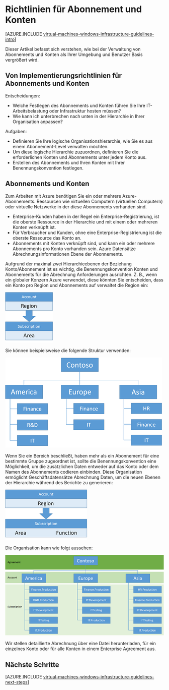 <properties
    pageTitle="Abonnement und Konten Richtlinien | Microsoft Azure"
    description="Informationen Sie zu den wichtigsten Entwurf und Implementierung von Richtlinien für Abonnements und Azure-Konten."
    documentationCenter=""
    services="virtual-machines-windows"
    authors="iainfoulds"
    manager="timlt"
    editor=""
    tags="azure-resource-manager"/>

<tags
    ms.service="virtual-machines-windows"
    ms.workload="infrastructure-services"
    ms.tgt_pltfrm="vm-windows"
    ms.devlang="na"
    ms.topic="article"
    ms.date="09/08/2016"
    ms.author="iainfou"/>

# <a name="subscription-and-accounts-guidelines"></a>Richtlinien für Abonnement und Konten

[AZURE.INCLUDE [virtual-machines-windows-infrastructure-guidelines-intro](../../includes/virtual-machines-windows-infrastructure-guidelines-intro.md)] 

Dieser Artikel befasst sich verstehen, wie bei der Verwaltung von Abonnements und Konten als Ihrer Umgebung und Benutzer Basis vergrößert wird.


## <a name="implementation-guidelines-for-subscriptions-and-accounts"></a>Von Implementierungsrichtlinien für Abonnements und Konten

Entscheidungen:

- Welche Festlegen des Abonnements und Konten führen Sie Ihre IT-Arbeitsbelastung oder Infrastruktur hosten müssen?
- Wie kann ich unterbrechen nach unten in der Hierarchie in Ihrer Organisation anpassen?

Aufgaben:

- Definieren Sie Ihre logische Organisationshierarchie, wie Sie es aus einem Abonnement-Level verwalten möchten.
- Um diese logische Hierarchie zuzuordnen, definieren Sie die erforderlichen Konten und Abonnements unter jedem Konto aus.
- Erstellen des Abonnements und Ihren Konten mit Ihrer Benennungskonvention festlegen.


## <a name="subscriptions-and-accounts"></a>Abonnements und Konten

Zum Arbeiten mit Azure benötigen Sie ein oder mehrere Azure-Abonnements. Ressourcen wie virtuellen Computern (virtuellen Computern) oder virtuelle Netzwerke in der diese Abonnements vorhanden sind.

- Enterprise-Kunden haben in der Regel ein Enterprise-Registrierung, ist die oberste Ressource in der Hierarchie und mit einem oder mehreren Konten verknüpft ist.
- Für Verbraucher und Kunden, ohne eine Enterprise-Registrierung ist die oberste Ressource das Konto an.
- Abonnements mit Konten verknüpft sind, und kann ein oder mehrere Abonnements pro Konto vorhanden sein. Azure Datensätze Abrechnungsinformationen Ebene der Abonnements.

Aufgrund der maximal zwei Hierarchieebenen der Beziehung Konto/Abonnement ist es wichtig, die Benennungskonvention Konten und Abonnements für die Abrechnung Anforderungen ausrichten. Z. B., wenn ein globaler Konzern Azure verwendet, diese könnten Sie entscheiden, dass ein Konto pro Region und Abonnements auf verwaltet die Region ein:

![](./media/virtual-machines-common-infrastructure-service-guidelines/sub01.png)

Sie können beispielsweise die folgende Struktur verwenden:

![](./media/virtual-machines-common-infrastructure-service-guidelines/sub02.png)

Wenn Sie ein Bereich beschließt, haben mehr als ein Abonnement für eine bestimmte Gruppe zugeordnet ist, sollte die Benennungskonvention eine Möglichkeit, um die zusätzlichen Daten entweder auf das Konto oder dem Namen des Abonnements codieren einbinden. Diese Organisation ermöglicht Geschäftsdatensätze Abrechnung Daten, um die neuen Ebenen der Hierarchie während des Berichte zu generieren:

![](./media/virtual-machines-common-infrastructure-service-guidelines/sub03.png)

Die Organisation kann wie folgt aussehen:

![](./media/virtual-machines-common-infrastructure-service-guidelines/sub04.png)

Wir stellen detaillierte Abrechnung über eine Datei herunterladen, für ein einzelnes Konto oder für alle Konten in einem Enterprise Agreement aus.


## <a name="next-steps"></a>Nächste Schritte

[AZURE.INCLUDE [virtual-machines-windows-infrastructure-guidelines-next-steps](../../includes/virtual-machines-windows-infrastructure-guidelines-next-steps.md)] 